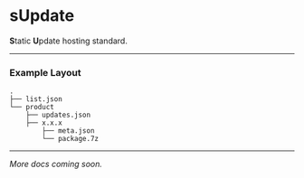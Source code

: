 # sUpdate
**S**tatic **U**pdate hosting standard.

---

### Example Layout
```none
.
├── list.json
└── product
    ├── updates.json
    ├── x.x.x
        ├── meta.json
        └── package.7z
```

---

*More docs coming soon.*